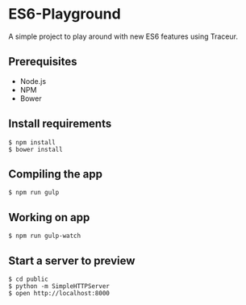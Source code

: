 # ES6-Playground

A simple project to play around with new ES6 features using Traceur.

## Prerequisites

* Node.js
* NPM
* Bower

## Install requirements

    $ npm install
    $ bower install

## Compiling the app

    $ npm run gulp

## Working on app

    $ npm run gulp-watch

## Start a server to preview

    $ cd public
    $ python -m SimpleHTTPServer
    $ open http://localhost:8000
